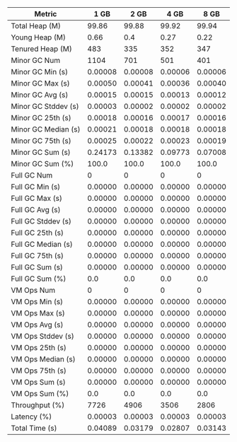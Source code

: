 | Metric | 1 GB | 2 GB | 4 GB | 8 GB |
|------|----|----|----|----|
| Total Heap (M) | 99.86 | 99.88 | 99.92 | 99.94 |
| Young Heap (M) | 0.66 | 0.4 | 0.27 | 0.22 |
| Tenured Heap (M) | 483 | 335 | 352 | 347 |
| Minor GC Num | 1104 | 701 | 501 | 401 |
| Minor GC Min (s) | 0.00008 | 0.00008 | 0.00006 | 0.00006 |
| Minor GC Max (s) | 0.00050 | 0.00041 | 0.00036 | 0.00040 |
| Minor GC Avg (s) | 0.00015 | 0.00015 | 0.00013 | 0.00012 |
| Minor GC Stddev (s) | 0.00003 | 0.00002 | 0.00002 | 0.00002 |
| Minor GC 25th (s) | 0.00018 | 0.00016 | 0.00017 | 0.00016 |
| Minor GC Median (s) | 0.00021 | 0.00018 | 0.00018 | 0.00018 |
| Minor GC 75th (s) | 0.00025 | 0.00022 | 0.00023 | 0.00019 |
| Minor GC Sum (s) | 0.24173 | 0.13382 | 0.09773 | 0.07008 |
| Minor GC Sum (%) | 100.0 | 100.0 | 100.0 | 100.0 |
| Full GC Num | 0 | 0 | 0 | 0 |
| Full GC Min (s) | 0.00000 | 0.00000 | 0.00000 | 0.00000 |
| Full GC Max (s) | 0.00000 | 0.00000 | 0.00000 | 0.00000 |
| Full GC Avg (s) | 0.00000 | 0.00000 | 0.00000 | 0.00000 |
| Full GC Stddev (s) | 0.00000 | 0.00000 | 0.00000 | 0.00000 |
| Full GC 25th (s) | 0.00000 | 0.00000 | 0.00000 | 0.00000 |
| Full GC Median (s) | 0.00000 | 0.00000 | 0.00000 | 0.00000 |
| Full GC 75th (s) | 0.00000 | 0.00000 | 0.00000 | 0.00000 |
| Full GC Sum (s) | 0.00000 | 0.00000 | 0.00000 | 0.00000 |
| Full GC Sum (%) | 0.0 | 0.0 | 0.0 | 0.0 |
| VM Ops Num | 0 | 0 | 0 | 0 |
| VM Ops Min (s) | 0.00000 | 0.00000 | 0.00000 | 0.00000 |
| VM Ops Max (s) | 0.00000 | 0.00000 | 0.00000 | 0.00000 |
| VM Ops Avg (s) | 0.00000 | 0.00000 | 0.00000 | 0.00000 |
| VM Ops Stddev (s) | 0.00000 | 0.00000 | 0.00000 | 0.00000 |
| VM Ops 25th (s) | 0.00000 | 0.00000 | 0.00000 | 0.00000 |
| VM Ops Median (s) | 0.00000 | 0.00000 | 0.00000 | 0.00000 |
| VM Ops 75th (s) | 0.00000 | 0.00000 | 0.00000 | 0.00000 |
| VM Ops Sum (s) | 0.00000 | 0.00000 | 0.00000 | 0.00000 |
| VM Ops Sum (%) | 0.0 | 0.0 | 0.0 | 0.0 |
| Throughput (%) | 7726 | 4906 | 3506 | 2806 |
| Latency (%) | 0.00003 | 0.00003 | 0.00003 | 0.00003 |
| Total Time (s) | 0.04089 | 0.03179 | 0.02807 | 0.03143 |
